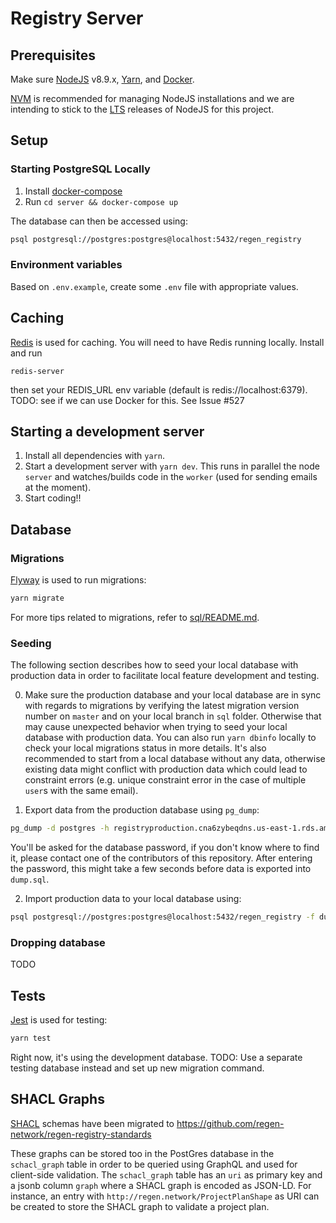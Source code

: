 # Registry Server

## Prerequisites

Make sure [NodeJS](https://nodejs.org/en/) v8.9.x, [Yarn](https://yarnpkg.com/en/), and [Docker](https://www.docker.com).

[NVM](https://github.com/creationix/nvm) is recommended for managing NodeJS installations and we
are intending to stick to the [LTS](https://github.com/creationix/nvm#long-term-support) releases
of NodeJS for this project.

## Setup

### Starting PostgreSQL Locally

1. Install [docker-compose](https://docs.docker.com/compose/install/)
2. Run `cd server && docker-compose up`

The database can then be accessed using:
```sh
psql postgresql://postgres:postgres@localhost:5432/regen_registry
```

### Environment variables

Based on `.env.example`, create some `.env` file with appropriate values.

## Caching

[Redis](https://redis.io//) is used for caching.
You will need to have Redis running locally. Install and run
```
redis-server
```
then set your REDIS_URL env variable (default is redis://localhost:6379).
TODO: see if we can use Docker for this. See Issue #527

## Starting a development server

1. Install all dependencies with `yarn`.
2. Start a development server with `yarn dev`. This runs in parallel the node `server` and watches/builds code in the `worker` (used for sending emails at the moment).
3. Start coding!!

## Database

### Migrations

[Flyway](https://flywaydb.org) is used to run migrations:
```sh
yarn migrate
```

For more tips related to migrations, refer to [sql/README.md](sql/README.md).

### Seeding

The following section describes how to seed your local database with production data in order to facilitate local feature development and testing.

0. Make sure the production database and your local database are in sync with regards to migrations by verifying the latest migration version number on `master` and on your local branch in `sql` folder. Otherwise that may cause unexpected behavior when trying to seed your local database with production data.
You can also run `yarn dbinfo` locally to check your local migrations status in more details.
It's also recommended to start from a local database without any data, otherwise existing data might conflict with production data which could lead to constraint errors (e.g. unique constraint error in the case of multiple `user`s with the same email).

1. Export data from the production database using `pg_dump`:
```sh
pg_dump -d postgres -h registryproduction.cna6zybeqdns.us-east-1.rds.amazonaws.com -p 5432 -U postgres --file dump.sql --data-only
```
You'll be asked for the database password, if you don't know where to find it, please contact one of the contributors of this repository.
After entering the password, this might take a few seconds before data is exported into `dump.sql`.

2. Import production data to your local database using:
```sh
psql postgresql://postgres:postgres@localhost:5432/regen_registry -f dump.sql
```

### Dropping database

TODO

## Tests

[Jest](https://jestjs.io/) is used for testing:
```sh
yarn test
```

Right now, it's using the development database.
TODO: Use a separate testing database instead and set up new migration command.

## SHACL Graphs

[SHACL](https://www.w3.org/TR/shacl/) schemas have been migrated to https://github.com/regen-network/regen-registry-standards

These graphs can be stored too in the PostGres database in the `schacl_graph` table in order to be queried using GraphQL and used for client-side validation.
The `schacl_graph` table has an `uri` as primary key and a jsonb column `graph` where a SHACL graph is encoded as JSON-LD.
For instance, an entry with `http://regen.network/ProjectPlanShape` as URI can be created to store the SHACL graph to validate a project plan.



